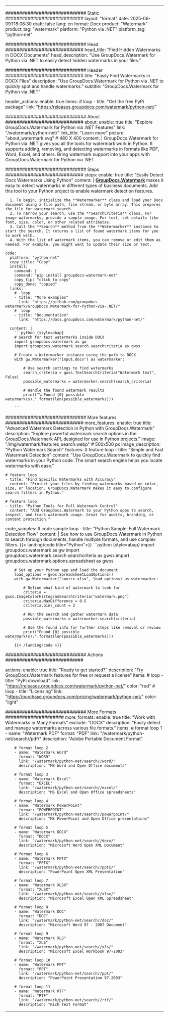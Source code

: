 
---
############################# Static ############################
layout: "format"
date:  2025-06-09T18:08:30
draft: false
lang: en
format: Docx
product: "Watermark"
product_tag: "watermark"
platform: "Python via .NET"
platform_tag: "python-net"

############################# Head ############################
head_title: "Find Hidden Watermarks in DOCX Documents"
head_description: "Use GroupDocs.Watermark for Python via .NET to easily detect hidden watermarks in your files."

############################# Header ############################
title: "Easily Find Watermarks in DOCX Files" 
description: "Use GroupDocs.Watermark for Python via .NET to quickly spot and handle watermarks."
subtitle: "GroupDocs.Watermark for Python via .NET" 

header_actions:
  enable: true
  items:
    #  loop
    - title: "Get the free PyPi package"
      link: "https://releases.groupdocs.com/watermark/python-net/"
      
############################# About ############################
about:
    enable: true
    title: "Explore GroupDocs.Watermark for Python via .NET Features"
    link: "/watermark/python-net/"
    link_title: "Learn more"
    picture: "about_watermark.svg" # 480 X 400
    content: |
       GroupDocs.Watermark for Python via .NET gives you all the tools for watermark work in Python. It supports adding, removing, and detecting watermarks in formats like PDF, Word, Excel, and others. Bring watermark support into your apps with GroupDocs.Watermark for Python via .NET.

############################# Steps ############################
steps:
    enable: true
    title: "Easily Detect Docx Watermarks Using Python"
    content: |
      **[GroupDocs.Watermark](https://products.groupdocs.com/watermark/python-net/)** makes it easy to detect watermarks in different types of business documents. Add this tool to your Python project to enable watermark detection features.
      
      1. To begin, initialize the **Watermarker** class and load your Docx document using a file path, file stream, or byte array. This prepares the file for watermark search.
      2. To narrow your search, use the **SearchCriteria** class. For image watermarks, provide a sample image. For text, set details like font, size, color, or other related attributes.
      3. Call the **Search** method from the **Watermarker** instance to start the search. It returns a list of found watermark items for you to work with.
      4. With the list of watermark items, you can remove or edit them as needed. For example, you might want to update their size or text.
   
    code:
      platform: "python-net"
      copy_title: "Copy"
      install:
        command: |
        command: "pip install groupdocs-watermark-net"
        copy_tip: "click to copy"
        copy_done: "copied"
      links:
        #  loop
        - title: "More examples"
          link: "https://github.com/groupdocs-watermark/GroupDocs.Watermark-for-Python-via-.NET/"
        #  loop
        - title: "Documentation"
          link: "https://docs.groupdocs.com/watermark/python-net/"
          
      content: |
        ```python {style=abap}
        # Search for text watermarks inside DOCX
        import groupdocs.watermark as gw
        import groupdocs.watermark.search.searchcriteria as gwss

        # Create a Watermarker instance using the path to DOCX
        with gw.Watermarker("input.docx") as watermarker:

            # Use search settings to find watermarks
            search_criteria = gwss.TextSearchCriteria("Watermark text", False)
            possible_watermarks = watermarker.search(search_criteria)

            # Handle the found watermark results
            print("\nFound {0} possible watermark(s).".format(len(possible_watermarks)))
       
        ```  

############################# More features ############################
more_features:
  enable: true
  title: "Advanced Watermark Detection in Python with GroupDocs.Watermark"
  description: "Explore powerful watermark search options in the GroupDocs.Watermark API, designed for use in Python projects."
  image: "/img/watermark/features_search.webp" # 500x500 px
  image_description: "Python Watermark Search"
  features:
    # feature loop
    - title: "Simple and Fast Watermark Detection"
      content: "Use GroupDocs.Watermark to quickly find watermarks in your Python code. The smart search engine helps you locate watermarks with ease."

    # feature loop
    - title: "Find Specific Watermarks with Accuracy"
      content: "Protect your files by finding watermarks based on color, size, or location. GroupDocs.Watermark makes it easy to configure search filters in Python."

    # feature loop
    - title: "Python Tools for Full Watermark Control"
      content: "Add GroupDocs.Watermark to your Python apps to search, inspect, and track watermark usage. Great for audits, branding, or content protection."
      
  code_samples:
    # code sample loop
    - title: "Python Sample: Full Watermark Detection Flow"
      content: |
        See how to use GroupDocs.Watermark in Python to search through documents, handle multiple formats, and use complex filters.
        {{< landing/code title="Python">}}
        ```python {style=abap}
        import groupdocs.watermark as gw
        import groupdocs.watermark.search.searchcriteria as gwss
        import groupdocs.watermark.options.spreadsheet as gwos

        # Set up your Python app and load the document
        load_options = gwos.SpreadsheetLoadOptions()
        with gw.Watermarker("source.xlsx", load_options) as watermarker:

            # Define what kind of watermark to look for
            criteria = gwss.ImageColorHistogramSearchCriteria("watermark.png")
            criteria.MaxDifference = 0.5
            criteria.bins_count = 2

            # Run the search and gather watermark data
            possible_watermarks = watermarker.search(criteria)

            # Use the found info for further steps like removal or review
            print("Found {0} possible watermark(s).".format(len(possible_watermarks)))        
        ```
        {{< /landing/code >}}


############################# Actions ############################

actions:
  enable: true
  title: "Ready to get started?"
  description: "Try GroupDocs.Watermark features for free or request a license"
  items:
    #  loop
    - title: "PyPi download"
      link: "https://releases.groupdocs.com/watermark/python-net/"
      color: "red"
        #  loop
    - title: "Licensing"
      link: "https://purchase.groupdocs.com/pricing/watermark/python-net/"
      color: "light"


############################# More Formats #####################
more_formats:
    enable: true
    title: "Work with Watermarks in Many Formats"
    exclude: "DOCX"
    description: "Easily detect and manage watermarks across various file formats."
    items: 
        # format loop 1
        - name: "Watermark PDF"
          format: "PDF"
          link: "/watermark/python-net/search//pdf/"
          description: "Adobe Portable Document Format"

        # format loop 2
        - name: "Watermark Word"
          format: "WORD"
          link: "/watermark/python-net/search//word/"
          description: "MS Word and Open Office documents"
          
        # format loop 3
        - name: "Watermark Excel"
          format: "EXCEL"
          link: "/watermark/python-net/search//excel/"
          description: "MS Excel and Open Office spreadsheets"

        # format loop 4
        - name: "Watermark PowerPoint"
          format: "POWERPOINT"
          link: "/watermark/python-net/search//powerpoint/"
          description: "MS PowerPoint and Open Office presentations"

        # format loop 5
        - name: "Watermark DOCX"
          format: "DOCX"
          link: "/watermark/python-net/search//docx/"
          description: "Microsoft Word Open XML Document"
          
        # format loop 6
        - name: "Watermark PPTX"
          format: "PPTX"
          link: "/watermark/python-net/search//pptx/"
          description: "PowerPoint Open XML Presentation"
          
        # format loop 7
        - name: "Watermark XLSX"
          format: "XLSX"
          link: "/watermark/python-net/search//xlsx/"
          description: "Microsoft Excel Open XML Spreadsheet"

        # format loop 8
        - name: "Watermark DOC"
          format: "DOC"
          link: "/watermark/python-net/search//doc/"
          description: "Microsoft Word 97 - 2007 Document"

        # format loop 9
        - name: "Watermark XLS"
          format: "XLS"
          link: "/watermark/python-net/search//xls/"
          description: "Microsoft Excel Workbook 97-2003"

        # format loop 10
        - name: "Watermark PPT"
          format: "PPT"
          link: "/watermark/python-net/search//ppt/"
          description: "PowerPoint Presentation 97-2003"

        # format loop 11
        - name: "Watermark RTF"
          format: "RTF"
          link: "/watermark/python-net/search//rtf/"
          description: "Rich Text Format"

---